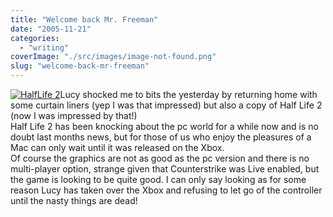```yaml
---
title: "Welcome back Mr. Freeman"
date: "2005-11-21"
categories: 
  - "writing"
coverImage: "./src/images/image-not-found.png"
slug: "welcome-back-mr-freeman"
---
```


[![HalfLife 2](/images/65499434_f76b71dfd5_m.jpg)](http://www.flickr.com/photos/funkylarma/65499434/ "Half Life 2")Lucy shocked me to bits the yesterday by returning home with some curtain liners (yep I was that impressed) but also a copy of Half Life 2 (now I was impressed by that!)  
Half Life 2 has been knocking about the pc world for a while now and is no doubt last months news, but for those of us who enjoy the pleasures of a Mac can only wait until it was released on the Xbox.  
Of course the graphics are not as good as the pc version and there is no multi-player option, strange given that Counterstrike was Live enabled, but the game is looking to be quite good. I can only say looking as for some reason Lucy has taken over the Xbox and refusing to let go of the controller until the nasty things are dead!
